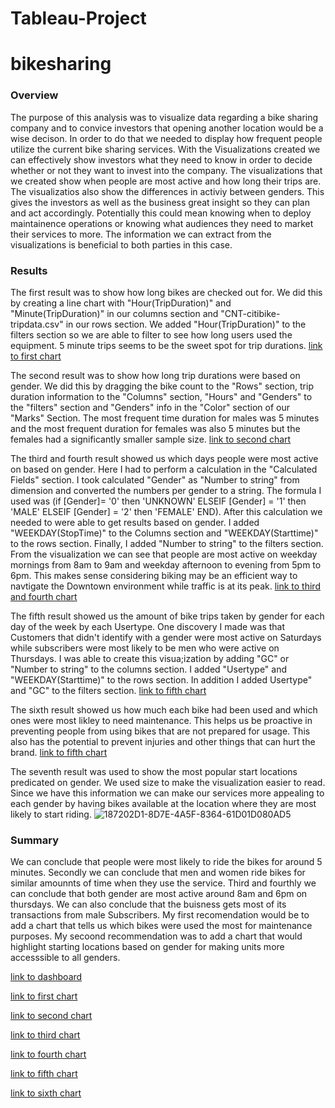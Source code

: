 # Tableau-Project

# bikesharing
### Overview 
The purpose of this analysis was to visualize data regarding a bike sharing company and to convice investors that opening another location would be a wise decison. In order to do that
we needed to display how frequent people utilize the current bike sharing services. With the Visualizations created we can effectively show investors what they need to know in order to decide whether or not they want to invest into the company. The visualizations that we created show when people are most active and how long their trips are. The visualizatios also show the differences in activiy between genders. This gives the investors as well as the business great insight so they can plan and act accordingly. Potentially this could mean knowing when to deploy maintainence operations or knowing what audiences they need to market their services to more. The information we can extract from the visualizations is beneficial to both parties in this case.

### Results
The first result was to show how long bikes are checked out for. We did this by creating a line chart with "Hour(TripDuration)" and "Minute(TripDuration)" in our columns section and 
"CNT-citibike-tripdata.csv" in our rows section. We added "Hour(TripDuration)" to the filters section so we are able to filter to see how long users used the equipment. 5 minute trips seems to be the sweet spot for trip durations.
[link to first chart](https://public.tableau.com/app/profile/brenton.ervin/viz/checktimes/CheckoutTimesforUsers?publish=yes)

The second result was to show how long trip durations were based on gender. We did this by dragging the bike count to the "Rows" section, trip duration information to the "Columns" section, "Hours" and "Genders" to the "filters" section and "Genders" info in the "Color" section of our "Marks" Section. The most frequent time duration for males was 5 minutes and the most frequent duration for females was also 5 minutes but the females had a significantly smaller sample size.
[link to second chart](https://public.tableau.com/app/profile/brenton.ervin/viz/checktimesbygender/CheckoutTimesbyGender)

The third and fourth result showed us which days people were most active on based on gender. Here I had to perform a calculation in the "Calculated Fields" section. I took calculated "Gender" as "Number to string" from dimension and converted the numbers per gender to a string. The formula I used was 
(if [Gender]= '0' then 'UNKNOWN'
ELSEIF [Gender] = '1' then 'MALE'
ELSEIF [Gender] = '2' then 'FEMALE' END). After this calculation we needed to were able to get results based on gender. I added "WEEKDAY(StopTime)" to the Columns section and "WEEKDAY(Starttime)" to the rows section. Finally, I added "Number to string" to the filters section.
From the visualization we can see that people are most active on weekday mornings from 8am to 9am and weekday afternoon to evening from 5pm to 6pm. This makes sense considering biking may be an efficient way to navtigate the Downtown environment while traffic is at its peak.
[link to third and fourth chart](https://public.tableau.com/app/profile/brenton.ervin/viz/tripsbyweekdayhrgender/TripsbyweekdayhrGender)

The fifth result showed us the amount of bike trips taken by gender for each day of the week by each Usertype. One discovery I made was that Customers that didn't identify with a gender were most active on Saturdays while subscribers were most likely to be men who were active on Thursdays. I was able to create this visua;ization by adding "GC" or "Number to string" to the columns section. I added "Usertype" and "WEEKDAY(Starttime)" to the rows section. In addition I added Usertype" and "GC" to the filters section. 
[link to fifth chart](https://public.tableau.com/app/profile/brenton.ervin/viz/userTripsbygenderbyweekday/UserTripsbyGenderbyweekday)

The sixth result showed us how much each bike had been used and which ones were most likley to need maintenance.
This helps us be proactive in preventing people from using bikes that are not prepared for usage. This also has the potential to prevent injuries and other things that can hurt the brand. 
[link to fifth chart](https://public.tableau.com/app/profile/brenton.ervin/viz/bikesneedingrepair/Maintenance)

The seventh result was used to show the most popular start locations predicated on gender. We used size to make the visualization easier to read. 
Since we have this information we can make our services more appealing to each gender by having bikes available at the location where they are most likely to start riding. 
![187202D1-8D7E-4A5F-8364-61D01D080AD5](https://user-images.githubusercontent.com/112785655/209229644-8e1d510e-e873-4b04-95cc-d1804f99de30.jpeg)

### Summary
We can conclude that people were most likely to ride the bikes for around 5 minutes. Secondly we can conclude that men and women ride bikes for similar amounnts of time when they use the service. Third and fourthly we can conclude that both gender are most active around 8am and 6pm on thursdays. We can also conclude that the buisness gets most of its transactions from male Subscribers. My first recomendation would be to add a chart that tells us which bikes were used the most for maintenance purposes. My secoond recommendation was to add a chart that would highlight starting locations based on gender for making units more accesssible to all genders. 

[link to dashboard](https://public.tableau.com/app/profile/brenton.ervin/viz/Dashboard1_16717560803090/Dashboard1)

[link to first chart](https://public.tableau.com/app/profile/brenton.ervin/viz/checktimes/CheckoutTimesforUsers?publish=yes)

[link to second chart](https://public.tableau.com/app/profile/brenton.ervin/viz/checktimesbygender/CheckoutTimesbyGender)

[link to third chart](https://public.tableau.com/app/profile/brenton.ervin/viz/tripsbyweekdayhrgender/TripsbyweekdayhrGender)

[link to fourth chart](https://public.tableau.com/app/profile/brenton.ervin/viz/userTripsbygenderbyweekday/UserTripsbyGenderbyweekday)

[link to fifth chart](https://public.tableau.com/app/profile/brenton.ervin/viz/bikesneedingrepair/Maintenance)

[link to sixth chart](https://public.tableau.com/app/profile/brenton.ervin/viz/Startlocationsbygender/Startlocationsbygender)
